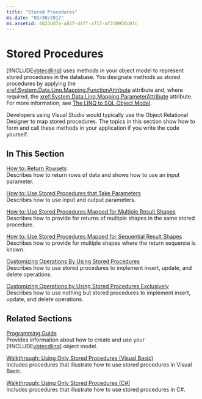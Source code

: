 ```yaml
---
title: "Stored Procedures"
ms.date: "03/30/2017"
ms.assetid: 4d23dd7a-a85f-44ff-a717-af7d0950c0fc
---
```

# Stored Procedures
[!INCLUDE[vbtecdlinq](../../../../../../includes/vbtecdlinq-md.md)] uses methods in your object model to represent stored procedures in the database. You designate methods as stored procedures by applying the <xref:System.Data.Linq.Mapping.FunctionAttribute> attribute and, where required, the <xref:System.Data.Linq.Mapping.ParameterAttribute> attribute. For more information, see [The LINQ to SQL Object Model](../../../../../../docs/framework/data/adonet/sql/linq/the-linq-to-sql-object-model.md).  
  
 Developers using Visual Studio would typically use the Object Relational Designer to map stored procedures. The topics in this section show how to form and call these methods in your application if you write the code yourself.  
  
## In This Section  
 [How to: Return Rowsets](../../../../../../docs/framework/data/adonet/sql/linq/how-to-return-rowsets.md)  
 Describes how to return rows of data and shows how to use an input parameter.  
  
 [How to: Use Stored Procedures that Take Parameters](../../../../../../docs/framework/data/adonet/sql/linq/how-to-use-stored-procedures-that-take-parameters.md)  
 Describes how to use input and output parameters.  
  
 [How to: Use Stored Procedures Mapped for Multiple Result Shapes](../../../../../../docs/framework/data/adonet/sql/linq/how-to-use-stored-procedures-mapped-for-multiple-result-shapes.md)  
 Describes how to provide for returns of multiple shapes in the same stored procedure.  
  
 [How to: Use Stored Procedures Mapped for Sequential Result Shapes](../../../../../../docs/framework/data/adonet/sql/linq/how-to-use-stored-procedures-mapped-for-sequential-result-shapes.md)  
 Describes how to provide for multiple shapes where the return sequence is known.  
  
 [Customizing Operations By Using Stored Procedures](../../../../../../docs/framework/data/adonet/sql/linq/customizing-operations-by-using-stored-procedures.md)  
 Describes how to use stored procedures to implement insert, update, and delete operations.  
  
 [Customizing Operations by Using Stored Procedures Exclusively](../../../../../../docs/framework/data/adonet/sql/linq/customizing-operations-by-using-stored-procedures-exclusively.md)  
 Describes how to use nothing but stored procedures to implement insert, update, and delete operations.  
  
## Related Sections  
 [Programming Guide](../../../../../../docs/framework/data/adonet/sql/linq/programming-guide.md)  
 Provides information about how to create and use your [!INCLUDE[vbtecdlinq](../../../../../../includes/vbtecdlinq-md.md)] object model.  
  
 [Walkthrough: Using Only Stored Procedures (Visual Basic)](../../../../../../docs/framework/data/adonet/sql/linq/walkthrough-using-only-stored-procedures-visual-basic.md)  
 Includes procedures that illustrate how to use stored procedures in Visual Basic.  
  
 [Walkthrough: Using Only Stored Procedures (C#)](../../../../../../docs/framework/data/adonet/sql/linq/walkthrough-using-only-stored-procedures-csharp.md)  
 Includes procedures that illustrate how to use stored procedures in C#.
